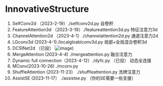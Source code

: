 # InnovativeStructure

1. SelfConv2d （2023-2-19）./selfconv2d.py 自卷积
2. FeatureAttention3d  （2023-3-19）./featureattention3d.py 特征注意力3d
3. ChannelAttention2d  （2023-4-1）./channelattention2d.py 通道注意力2d
4. LGconv3d (2023-4-1)./localgloablconv3d.py 局部+全局混合卷积3d
5. DCSINet2d （已投）
![image](https://user-images.githubusercontent.com/33023091/229284423-823a8a0a-1293-4227-94ff-a6a46fb1e1b5.png))
6. MergeAttention (2023-4-4) ./mergeattention.py 融合注意力
7. Dynamic full connection（2023-4-12）./dyfc.py （已投） 动态全连接
8. MConv(2023-10-26) ./mconv.py 
9. ShuffleAttention (2023-11-23） ./shuffleattention.py 洗牌注意力
10. AssistSE (2023-11-17） ./assistse.py （你的SE需要一些支援）
